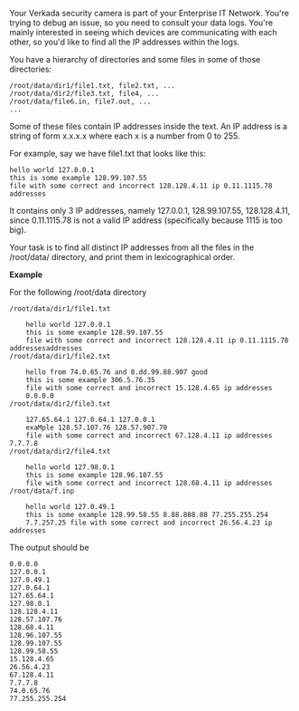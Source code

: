 Your Verkada security camera is part of your Enterprise IT Network. You're trying to debug an issue, so you need to consult your data logs. You're mainly interested in seeing which devices are communicating with each other, so you'd like to find all the IP addresses within the logs.

You have a hierarchy of directories and some files in some of those directories:

```
/root/data/dir1/file1.txt, file2.txt, ... 
/root/data/dir2/file3.txt, file4, ...
/root/data/file6.in, file7.out, ...
...
```
Some of these files contain IP addresses inside the text. An IP address is a string of form x.x.x.x where each x is a number from 0 to 255.

For example, say we have file1.txt that looks like this:

```
hello world 127.0.0.1 
this is some example 128.99.107.55 
file with some correct and incorrect 128.128.4.11 ip 0.11.1115.78 addresses
```
It contains only 3 IP addresses, namely 127.0.0.1, 128.99.107.55, 128.128.4.11, since 0.11.1115.78 is not a valid IP address (specifically because 1115 is too big).

Your task is to find all distinct IP addresses from all the files in the /root/data/ directory, and print them in lexicographical order.

**Example**

For the following /root/data directory

```
/root/data/dir1/file1.txt

    hello world 127.0.0.1 
    this is some example 128.99.107.55 
    file with some correct and incorrect 128.128.4.11 ip 0.11.1115.78 addressesaddresses
/root/data/dir1/file2.txt

    hello from 74.0.65.76 and 8.dd.99.88.907 good
    this is some example 306.5.76.35 
    file with some correct and incorrect 15.128.4.65 ip addresses
    0.0.0.0
/root/data/dir2/file3.txt

    127.65.64.1 127.0.64.1 127.0.0.1
    exaMple 128.57.107.76 128.57.907.70 
    file with some correct and incorrect 67.128.4.11 ip addresses 7.7.7.8
/root/data/dir2/file4.txt

    hello world 127.98.0.1 
    this is some example 128.96.107.55 
    file with some correct and incorrect 128.68.4.11 ip addresses
/root/data/f.inp

    hello world 127.0.49.1 
    this is some example 128.99.58.55 8.88.888.88 77.255.255.254
    7.7.257.25 file with some correct and incorrect 26.56.4.23 ip addresses
```
The output should be
```
0.0.0.0
127.0.0.1
127.0.49.1
127.0.64.1
127.65.64.1
127.98.0.1
128.128.4.11
128.57.107.76
128.68.4.11
128.96.107.55
128.99.107.55
128.99.58.55
15.128.4.65
26.56.4.23
67.128.4.11
7.7.7.8
74.0.65.76
77.255.255.254
```